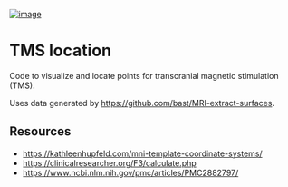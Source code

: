 [![image](https://img.shields.io/badge/license-%20AGPL--v3.0-blue.svg)](LICENSE)

# TMS location

Code to visualize and locate points for transcranial magnetic stimulation
(TMS).

Uses data generated by https://github.com/bast/MRI-extract-surfaces.


## Resources

- https://kathleenhupfeld.com/mni-template-coordinate-systems/
- https://clinicalresearcher.org/F3/calculate.php
- https://www.ncbi.nlm.nih.gov/pmc/articles/PMC2882797/
